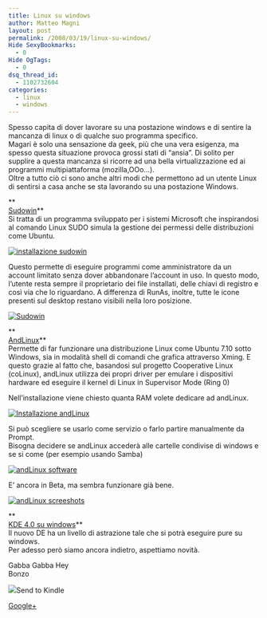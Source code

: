 ```yaml
---
title: Linux su windows
author: Matteo Magni
layout: post
permalink: /2008/03/19/linux-su-windows/
Hide SexyBookmarks:
  - 0
Hide OgTags:
  - 0
dsq_thread_id:
  - 1102732604
categories:
  - linux
  - windows
---
```

Spesso capita di dover lavorare su una postazione windows e di sentire la mancanza di linux o di qualche suo programma specifico.  
Magari è solo una sensazione da geek, più che una vera esigenza, ma spesso questa situazione provoca grossi stati di &#8220;ansia&#8221;. Di solito per supplire a questa mancanza si ricorre ad una bella virtualizzazione ed ai programmi multipiattaforma (mozilla,OOo&#8230;).  
Oltre a tutto ciò ci sono anche altri modi che permettono ad un utente Linux di sentirsi a casa anche se sta lavorando su una postazione Windows.

**  
[Sudowin][1]**  
Si tratta di un programma sviluppato per i sistemi Microsoft che inspirandosi al comando Linux SUDO simula la gestione dei permessi delle distribuzioni come Ubuntu.

<a rel="shadowbox" href='http://magni.me/wp-content/uploads/2008/03/01_sudowin.png' title='installazione sudowin' class="option"><img src='http://magni.me/wp-content/uploads/2008/03/01_sudowin.thumbnail.png' alt='installazione sudowin' /></a>

Questo permette di eseguire programmi come amministratore da un account limitato senza dover abbandonare l&#8217;account in uso. In questo modo, l&#8217;utente resta sempre il proprietario dei file installati, delle chiavi di registro e così via che lo riguardano. A differenza di RunAs, inoltre, tutte le icone presenti sul desktop restano visibili nella loro posizione.

<a rel="shadowbox" href='http://magni.me/wp-content/uploads/2008/03/02_sudowin1.png' title='Sudowin' class="option"><img src='http://magni.me/wp-content/uploads/2008/03/02_sudowin1.thumbnail.png' alt='Sudowin' /></a>

**  
[AndLinux][2]**  
Permette di far funzionare una distribuzione Linux come Ubuntu 7.10 sotto Windows, sia in modalità shell di comandi che grafica attraverso Xming. E questo grazie al fatto che, basandosi sul progetto Cooperative Linux (coLinux), andLinux utilizza dei propri driver per emulare i dispositivi hardware ed eseguire il kernel di Linux in Supervisor Mode (Ring 0)

Nell&#8217;installazione viene chiesto quanta RAM volete dedicare ad andLinux.

<a rel="shadowbox" href='http://magni.me/wp-content/uploads/2008/03/03_andlinux.png' title='Installazione andLinux' class="option"><img src='http://magni.me/wp-content/uploads/2008/03/03_andlinux.thumbnail.png' alt='Installazione andLinux' /></a>

Si può scegliere se usarlo come servizio o farlo partire manualmente da Prompt.  
Bisogna decidere se andLinux accederà alle cartelle condivise di windows e se si come (per esempio usando Samba)

<a rel="shadowbox" href='http://magni.me/wp-content/uploads/2008/03/04_andlinux1.png' title='andLinux software' class="option"><img src='http://magni.me/wp-content/uploads/2008/03/04_andlinux1.thumbnail.png' alt='andLinux software' /></a>

E&#8217; ancora in Beta, ma sembra funzionare già bene.

<a rel="shadowbox" href='http://magni.me/wp-content/uploads/2008/03/05_andlinux.png' title='andLinux screeshots' class="option"><img src='http://magni.me/wp-content/uploads/2008/03/05_andlinux.thumbnail.png' alt='andLinux screeshots' /></a>

**  
[KDE 4.0 su windows][3]**  
Il nuovo DE ha un livello di astrazione tale che si potrà eseguire pure su windows.  
Per adesso però siamo ancora indietro, aspettiamo novità.

Gabba Gabba Hey  
Bonzo

<div class='kindleWidget kindleLight' >
  <img src="http://magni.me/wp-content/plugins/send-to-kindle/media/white-15.png" /><span>Send to Kindle</span>
</div>

<a rel="author" href="https://plus.google.com/111433366670841346629?rel=author"  >Google+</a>

 [1]: http://sourceforge.net/projects/sudowin/
 [2]: http://www.andlinux.org/
 [3]: http://windows.kde.org/